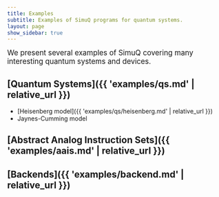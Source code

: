 ```yaml
---
title: Examples
subtitle: Examples of SimuQ programs for quantum systems.
layout: page
show_sidebar: true
---
```


<span style="font-size:larger;">
We present several examples of SimuQ covering many interesting quantum systems and devices.
</span>



## [Quantum Systems]({{ 'examples/qs.md' | relative_url }})

* [Heisenberg model]({{ 'examples/qs/heisenberg.md' | relative_url }})
* Jaynes-Cumming model

## [Abstract Analog Instruction Sets]({{ 'examples/aais.md' | relative_url }})

## [Backends]({{ 'examples/backend.md' | relative_url }})

